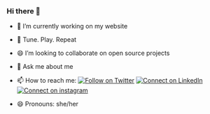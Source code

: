 ### Hi there 👋








- 🔭 I’m currently working on my website
- 🎸 Tune. Play. Repeat
- 😄 I’m looking to collaborate on open source projects

- 💬 Ask me about me 
- 📫 How to reach me:
[![Follow on Twitter](https://img.shields.io/badge/--twitter?label=Twitter&logo=Twitter&style=social)](https://twitter.com/merinalex_vava) [![Connect on LinkedIn](https://img.shields.io/badge/--linkedin?label=LinkedIn&logo=LinkedIn&style=social)](https://www.linkedin.com/in/merinalex23/)
[![Connect on instagram](https://img.shields.io/badge/--instagram?label=instagram&logo=instagram&style=social)](https://www.instagram.com/__merin_alex_chockattu__/)

- 😄 Pronouns: she/her


